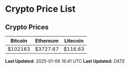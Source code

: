 # Crypto Price List

## Crypto Prices
| Bitcoin | Ethereum | Litecoin |
| ------- | -------- | -------- |
| $102163 | $3727.67 | $116.63 |
**Last Updated:** 2025-01-06 16:41 UTC
**Last Updated:** $DATE$
